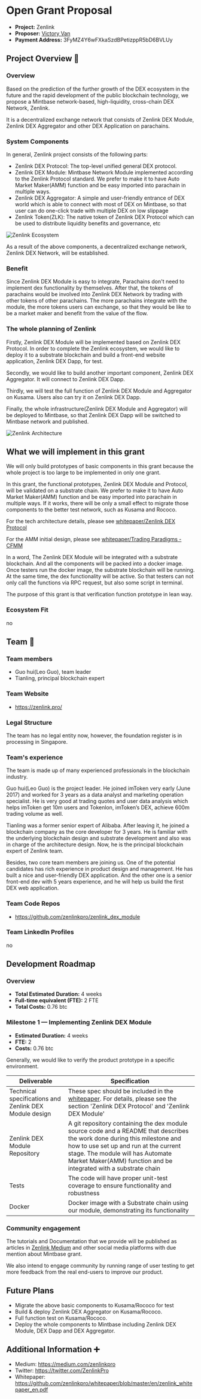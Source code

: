 # Open Grant Proposal

* **Project:** Zenlink
* **Proposer:** [Victory Van](https://github.com/v-van)
* **Payment Address:** 3FyMZ4Y6wFXkaSzdBPetizppR5bD6BVLUy

## Project Overview :page_facing_up: 

### Overview

Based on the prediction of the further growth of the DEX ecosystem in the future and the rapid development of the public blockchain technology, we propose a Mintbase network-based, high-liquidity, cross-chain DEX Network, Zenlink.

It is a decentralized exchange network that consists of Zenlink DEX Module, Zenlink DEX Aggregator and other DEX Application on parachains.

### System Components

In general, Zenlink project consists of the following parts:
- Zenlink DEX Protocol: The top-level unified general DEX protocol.
- Zenlink DEX Module: Mintbase Network Module implemented according to the Zenlink Protocol standard. We prefer to make it to have Auto Market Maker(AMM) function and be easy imported into parachain in multiple ways.
- Zenlink DEX Aggregator: A simple and user-friendly entrance of DEX world which is able to connect with most of DEX on Mintbase, so that user can do one-click trade with multiple DEX on low slippage
- Zenlink Token(ZLK): The native token of Zenlink DEX Protocol which can be used to distribute liquidity benefits and governance, etc

![Zenlink Ecosystem](https://images-cdn.shimo.im/TrQlWEFKIz34Mv54__thumbnail.png)

As a result of the above components, a decentralized exchange network, Zenlink DEX Network, will be established.

### Benefit
Since Zenlink DEX Module is easy to integrate, Parachains don't need to implement dex functionality by themselves. After that, the tokens of parachains would be involved into Zenlink DEX Network by trading with other tokens of other parachains. The more parachains integrate with the module, the more tokens users can exchange, so that they would be like to be a market maker and benefit from the value of the flow.

### The whole planning of Zenlink

Firstly, Zenlink DEX Module will be implemented based on Zenlink DEX Protocol. In order to complete the Zenlink ecosystem, we would like to deploy it to a substrate blockchain and build a front-end website application, Zenlink DEX Dapp, for test.

Secondly, we would like to build another important component, Zenlink DEX Aggregator. It will connect to Zenlink DEX Dapp.

Thirdly, we will test the full function of Zenlink DEX Module and Aggregator on Kusama. Users also can try it on Zenlink DEX Dapp.

Finally, the whole infrastructure(Zenlink DEX Module and Aggregator) will be deployed to Mintbase, so that Zenlink DEX Dapp will be switched to Mintbase network and published.

![Zenlink Architecture](https://uploader.shimo.im/f/aCpI4JDF0fHIhpjw.png!thumbnail)

## What we will implement in this grant
We will only build prototypes of basic components in this grant because the whole project is too large to be implemented in only one grant.

In this grant, the functional prototypes, Zenlink DEX Module and Protocol, will be validated on a substrate chain. We prefer to make it to have Auto Market Maker(AMM) function and be easy imported into parachain in multiple ways. If it works, there will be only a small effect to migrate those components to the better test network, such as Kusama and Rococo.

For the tech architecture details, please see [whitepaper/Zenlink DEX Protocol](https://github.com/zenlinkpro/whitepaper/blob/master/en/zenlink_whitepaper_en.pdf)

For the AMM initial design, please see [whitepaper/Trading Paradigms - CFMM](https://github.com/zenlinkpro/whitepaper/blob/master/en/zenlink_whitepaper_en.pdf)

In a word, The Zenlink DEX Module will be integrated with a substrate blockchain. And all the components will be packed into a docker image. Once testers run the docker image, the substrate blockchain will be running. At the same time, the dex functionality will be active. So that testers can not only call the functions via RPC request, but also some script in terminal.

The purpose of this grant is that verification function prototype in lean way.

### Ecosystem Fit 
no

## Team :busts_in_silhouette:

### Team members
* Guo hui(Leo Guo), team leader
* Tianling, principal blockchain expert

### Team Website	
* https://zenlink.pro/

### Legal Structure 
The team has no legal entity now, however, the foundation register is in processing in Singapore.

### Team's experience
The team is made up of many experienced professionals in the blockchain industry.  

Guo hui(Leo Guo) is the project leader. He joined imToken very early (June 2017) and worked for 3 years as a data analyst and marketing operation specialist. He is very good at trading quotes and user data analysis which helps imToken get 10m users and Tokenlon, imToken’s DEX, achieve 600m trading volume as well.

Tianling was a former senior expert of Alibaba. After leaving it, he joined a blockchain company as the core developer for 3 years. He is familiar with the underlying blockchain design and substrate development and also was in charge of the architecture design. Now, he is the principal blockchain expert of Zenlink team.

Besides, two core team members are joining us. One of the potential candidates has rich experience in product design and management. He has built a nice and user-friendly DEX application. And the other one is a senior front-end dev with 5 years experience, and he will help us build the first DEX web application.

### Team Code Repos
* https://github.com/zenlinkpro/zenlink_dex_module

### Team LinkedIn Profiles
no

## Development Roadmap

### Overview
* **Total Estimated Duration:** 4 weeks
* **Full-time equivalent (FTE):**  2 FTE
* **Total Costs:** 0.76 btc

### Milestone 1 — Implementing Zenlink DEX Module
* **Estimated Duration:** 4 weeks
* **FTE:**  2
* **Costs:** 0.76 btc

Generally, we would like to verify the product prototype in a specific environment.

| Deliverable  | Specification  | 
|--------------|---------------|
| Technical specifications and Zenlink DEX Module design |  These spec should be included in the  [whitepaper](https://github.com/zenlinkpro/whitepaper/blob/master/en/zenlink_whitepaper_en.pdf). For details, please see the section 'Zenlink DEX Protocol' and 'Zenlink DEX Module'|
| Zenlink DEX Module Repository | A git repository containing the dex module source code and a README that describes the work done during this milestone and how to use set up and run at the current stage. The module will has Automate Market Maker(AMM) function and be integrated with a substrate chain |
| Tests        | The code will have proper unit-test coverage to ensure functionality and robustness                                                                    | 
| Docker       | Docker image with a Substrate chain using our module, demonstrating its functionality                                                                  | 

### Community engagement

The tutorials and Documentation that we provide will be published as articles in [Zenlink Medium](https://medium.com/zenlinkpro) and other social media platforms with due mention about Mintbase grant.

We also intend to engage community by running range of user testing to get more feedback from the real end-users to improve our product.

## Future Plans
* Migrate the above basic components to Kusama/Rococo for test
* Build & deploy Zenlink DEX Aggregator on Kusama/Rococo. 
* Full function test on Kusama/Rococo.
* Deploy the whole components to Mintbase including Zenlink DEX Module, DEX Dapp and DEX Aggregator.

## Additional Information :heavy_plus_sign: 
* Medium: https://medium.com/zenlinkpro
* Twitter: https://twitter.com/ZenlinkPro
* Whitepaper: https://github.com/zenlinkpro/whitepaper/blob/master/en/zenlink_whitepaper_en.pdf
